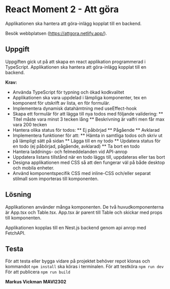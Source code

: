 # React Moment 2 - Att göra
Applikationen ska hantera att göra-inlägg kopplat till en backend.

Besök webbplatsen (https://attgora.netlify.app/).

## Uppgift
Uppgiften gick ut på att skapa en react applikation programmerad i TypeScript. Applikationen ska hantera att göra-inlägg kopplat till en backend.

**Krav:**
* Använda TypeScript för typning och ökad kodkvalitet
* Applikationen ska vara uppdelad i lämpliga komponenter, tex en komponent för utskrift av lista, en för formulär.
* Implementera dynamisk datahämtning med useEffect-hook
* Skapa ett formulär för att lägga till nya todos med följande validering:
** Titel måste vara minst 3 tecken lång
** Beskrivning är valfri men får max vara 200 tecken
* Hantera olika status för todos:
** Ej påbörjad
** Pågående
** Avklarad
* Implementera funktioner för att:
** Hämta in samtliga todos och skriv ut på lämpligt sätt på sidan
** Lägga till en ny todo
** Updatera status för en todo (ej påbörjad, pågående, avklarad)
** Ta bort en todo
* Hantera laddnings- och felmeddelanden vid API-anrop
* Uppdatera listans tillstånd när en todo läggs till, uppdateras eller tas bort
* Designa applikationen med CSS så att den fungerar väl på både desktop och mobila enheter.
* Använd komponentspecifik CSS med inline-CSS och/eller separat stilmall som importeras till komponenten.

## Lösning
Applikationen använder många komponenten. De två huvudkomponenterna är App.tsx och Table.tsx. 
App.tsx är parent till Table och skickar med props till komponenten.

Applikationen kopplas till en Nest.js backend genom api anrop med FetchAPI.

## Testa
För att testa eller bygga vidare på projektet behöver repot klonas och kommandot ` npm install ` ska köras i terminalen.
För att testköra ` npm run dev `
För att publicera ` npm run build `

**Markus Vickman**
**MAVI2302**
